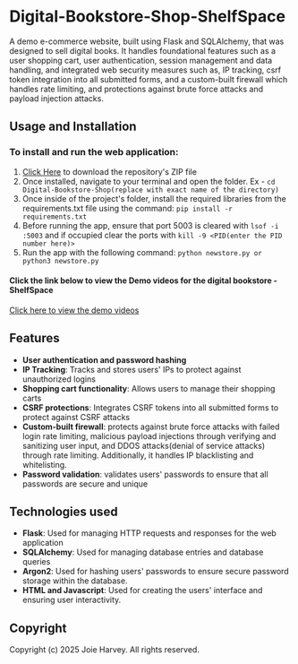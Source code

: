 # Digital-Bookstore-Shop-ShelfSpace

A demo e-commerce website, built using Flask and SQLAlchemy, that was designed to sell digital books. It handles foundational features such as a user shopping cart, user authentication, session management and data handling, and integrated web security measures such as, IP tracking, csrf token integration into all submitted forms, and a custom-built firewall which handles rate limiting, and protections against brute force attacks and payload injection attacks.



## Usage and Installation

### To install and run the web application:

1. [Click Here](https://github.com/Dvtt0253/Digital-Bookstore-Shop/archive/refs/heads/main.zip) to download the repository's ZIP file
2. Once installed, navigate to your terminal and open the folder. Ex - `cd Digital-Bookstore-Shop(replace with exact name of the directory)`
3. Once inside of the project's folder, install the required libraries from the requirements.txt file using the command: `pip install -r requirements.txt`
4. Before running the app, ensure that port 5003 is cleared with `lsof -i :5003` and if occupied clear the ports with `kill -9 <PID(enter the PID number here)>`
5. Run the app with the following command: `python newstore.py or python3 newstore.py`

#### Click the link below to view the Demo videos for the digital bookstore - ShelfSpace ####
[Click here to view the demo videos](https://drive.google.com/drive/folders/1tzoSzPOW6Vlq4D9VJZwics7ACSoyuMjc?usp=drive_link)




## Features
- **User authentication and password hashing**
- **IP Tracking**: Tracks and stores users' IPs to protect against unauthorized logins
- **Shopping cart functionality**: Allows users to manage their shopping carts
- **CSRF protections**: Integrates CSRF tokens into all submitted forms to protect against CSRF attacks
- **Custom-built firewall**: protects against brute force attacks with failed login rate limiting, malicious payload injections through verifying and sanitizing user input, and DDOS attacks(denial of service attacks) through rate limiting. Additionally, it handles IP blacklisting and whitelisting.
- **Password validation**: validates users' passwords to ensure that all passwords are secure and unique


## Technologies used

- **Flask**: Used for managing HTTP requests and responses for the web application
- **SQLAlchemy**: Used for managing database entries and database queries 
- **Argon2**: Used for hashing users' passwords to ensure secure password storage within the database.
- **HTML and Javascript**: Used for creating the users' interface and ensuring user interactivity.




## Copyright

Copyright (c) 2025 Joie Harvey. All rights reserved.



  
  


  
